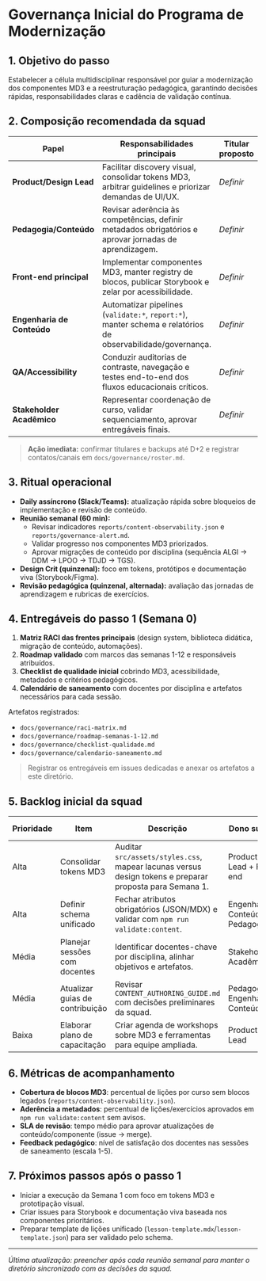 # Governança Inicial do Programa de Modernização

## 1. Objetivo do passo

Estabelecer a célula multidisciplinar responsável por guiar a modernização dos componentes MD3 e a reestruturação pedagógica, garantindo decisões rápidas, responsabilidades claras e cadência de validação contínua.

## 2. Composição recomendada da squad

| Papel                      | Responsabilidades principais                                                                                | Titular proposto | Backup    |
| -------------------------- | ----------------------------------------------------------------------------------------------------------- | ---------------- | --------- |
| **Product/Design Lead**    | Facilitar discovery visual, consolidar tokens MD3, arbitrar guidelines e priorizar demandas de UI/UX.       | _Definir_        | _Definir_ |
| **Pedagogia/Conteúdo**     | Revisar aderência às competências, definir metadados obrigatórios e aprovar jornadas de aprendizagem.       | _Definir_        | _Definir_ |
| **Front-end principal**    | Implementar componentes MD3, manter registry de blocos, publicar Storybook e zelar por acessibilidade.      | _Definir_        | _Definir_ |
| **Engenharia de Conteúdo** | Automatizar pipelines (`validate:*`, `report:*`), manter schema e relatórios de observabilidade/governança. | _Definir_        | _Definir_ |
| **QA/Accessibility**       | Conduzir auditorias de contraste, navegação e testes end-to-end dos fluxos educacionais críticos.           | _Definir_        | _Definir_ |
| **Stakeholder Acadêmico**  | Representar coordenação de curso, validar sequenciamento, aprovar entregáveis finais.                       | _Definir_        | _Definir_ |

> **Ação imediata:** confirmar titulares e backups até D+2 e registrar contatos/canais em `docs/governance/roster.md`.

## 3. Ritual operacional

- **Daily assíncrono (Slack/Teams):** atualização rápida sobre bloqueios de implementação e revisão de conteúdo.
- **Reunião semanal (60 min):**
  - Revisar indicadores `reports/content-observability.json` e `reports/governance-alert.md`.
  - Validar progresso nos componentes MD3 priorizados.
  - Aprovar migrações de conteúdo por disciplina (sequência ALGI → DDM → LPOO → TDJD → TGS).
- **Design Crit (quinzenal):** foco em tokens, protótipos e documentação viva (Storybook/Figma).
- **Revisão pedagógica (quinzenal, alternada):** avaliação das jornadas de aprendizagem e rubricas de exercícios.

## 4. Entregáveis do passo 1 (Semana 0)

1. **Matriz RACI das frentes principais** (design system, biblioteca didática, migração de conteúdo, automações).
2. **Roadmap validado** com marcos das semanas 1-12 e responsáveis atribuídos.
3. **Checklist de qualidade inicial** cobrindo MD3, acessibilidade, metadados e critérios pedagógicos.
4. **Calendário de saneamento** com docentes por disciplina e artefatos necessários para cada sessão.

Artefatos registrados:

- `docs/governance/raci-matrix.md`
- `docs/governance/roadmap-semanas-1-12.md`
- `docs/governance/checklist-qualidade.md`
- `docs/governance/calendario-saneamento.md`

> Registrar os entregáveis em issues dedicadas e anexar os artefatos a este diretório.

## 5. Backlog inicial da squad

| Prioridade | Item                            | Descrição                                                                                               | Dono sugerido                      | Prazo alvo |
| ---------- | ------------------------------- | ------------------------------------------------------------------------------------------------------- | ---------------------------------- | ---------- |
| Alta       | Consolidar tokens MD3           | Auditar `src/assets/styles.css`, mapear lacunas versus design tokens e preparar proposta para Semana 1. | Product/Design Lead + Front-end    | D+5        |
| Alta       | Definir schema unificado        | Fechar atributos obrigatórios (JSON/MDX) e validar com `npm run validate:content`.                      | Engenharia de Conteúdo + Pedagogia | D+7        |
| Média      | Planejar sessões com docentes   | Identificar docentes-chave por disciplina, alinhar objetivos e artefatos.                               | Stakeholder Acadêmico              | D+7        |
| Média      | Atualizar guias de contribuição | Revisar `CONTENT_AUTHORING_GUIDE.md` com decisões preliminares da squad.                                | Pedagogia + Engenharia de Conteúdo | D+10       |
| Baixa      | Elaborar plano de capacitação   | Criar agenda de workshops sobre MD3 e ferramentas para equipe ampliada.                                 | Product/Design Lead                | D+14       |

## 6. Métricas de acompanhamento

- **Cobertura de blocos MD3**: percentual de lições por curso sem blocos legados (`reports/content-observability.json`).
- **Aderência a metadados**: percentual de lições/exercícios aprovados em `npm run validate:content` sem avisos.
- **SLA de revisão**: tempo médio para aprovar atualizações de conteúdo/componente (issue → merge).
- **Feedback pedagógico**: nível de satisfação dos docentes nas sessões de saneamento (escala 1-5).

## 7. Próximos passos após o passo 1

- Iniciar a execução da Semana 1 com foco em tokens MD3 e prototipação visual.
- Criar issues para Storybook e documentação viva baseada nos componentes prioritários.
- Preparar template de lições unificado (`lesson-template.mdx`/`lesson-template.json`) para ser validado pelo schema.

---

_Última atualização: preencher após cada reunião semanal para manter o diretório sincronizado com as decisões da squad._
